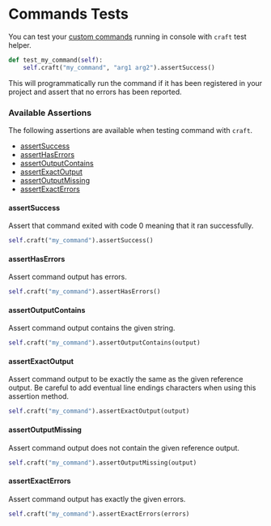 # Commands Tests

You can test your [custom commands](/features/commands.md) running in console with `craft` test helper.

```python
def test_my_command(self):
    self.craft("my_command", "arg1 arg2").assertSuccess()
```

This will programmatically run the command if it has been registered in your project and assert that no errors has been reported.

### Available Assertions

The following assertions are available when testing command with `craft`.

* [assertSuccess](commands-tests.md#assertsuccess)
* [assertHasErrors](commands-tests.md#asserthaserrors)
* [assertOutputContains](commands-tests.md#assertoutputcontains)
* [assertExactOutput](commands-tests.md#assertexactoutput)
* [assertOutputMissing](commands-tests.md#assertoutputmissing)
* [assertExactErrors](commands-tests.md#assertexacterrors)

#### assertSuccess

Assert that command exited with code 0 meaning that it ran successfully.

```python
self.craft("my_command").assertSuccess()
```

#### assertHasErrors

Assert command output has errors.

```python
self.craft("my_command").assertHasErrors()
```

#### assertOutputContains

Assert command output contains the given string.

```python
self.craft("my_command").assertOutputContains(output)
```

#### assertExactOutput

Assert command output to be exactly the same as the given reference output. Be careful to add eventual  line endings characters when using this assertion method.

```python
self.craft("my_command").assertExactOutput(output)
```

#### assertOutputMissing

Assert command output does not contain the given reference output.

```python
self.craft("my_command").assertOutputMissing(output)
```

#### assertExactErrors

Assert command output has exactly the given errors.

```python
self.craft("my_command").assertExactErrors(errors)
```
